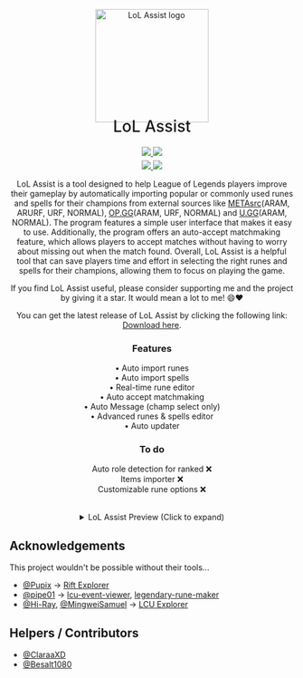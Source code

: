 <p align="center" style="margin-bottom: 0px !important;">
  <img width="200" src="https://user-images.githubusercontent.com/48817307/172007805-112e094e-006f-4048-8027-bd96e1e4b6e2.png" alt="LoL Assist logo" align="center">
</p>
<h1 align="center" style="margin-top: -10px; font-weight: 500;">LoL Assist</h1>

<div align="center">
<a href="https://github.com/Rokuazery/LoL-Assist/stargazers">
  <img src="https://img.shields.io/github/stars/rokuazery/lol-assist?color=yellow&label=Stars&logo=github&style=for-the-badge">
</a>

<a href="https://github.com/Rokuazery/LoL-Assist/network/members">
  <img src="https://img.shields.io/github/forks/rokuazery/lol-assist?color=blue&logo=github&style=for-the-badge">
</a>
<br>

<a href="https://github.com/Rokuazery/LoL-Assist/releases/latest">
  <img style="margin-top: 5px;" src="https://img.shields.io/github/downloads/rokuazery/lol-assist/total?color=violet&style=for-the-badge">
</a>

<a href="https://github.com/Rokuazery/LoL-Assist/blob/master/LICENSE.md">
  <img style="margin-top: 5px;" src="https://img.shields.io/badge/license-GPL--3.0-red?style=for-the-badge&logo=appveyor">
</a>
</div>

<p align="center" styles="word-wrap: break-word;">
LoL Assist is a tool designed to help League of Legends players improve their gameplay by automatically importing popular or commonly used runes and spells for their champions from external sources like <a href="https://www.metasrc.com">METAsrc</a>(ARAM, ARURF, URF, NORMAL), <a href="https://op.gg">OP.GG</a>(ARAM, URF, NORMAL) and <a href="https://u.gg">U.GG</a>(ARAM, NORMAL). The program features a simple user interface that makes it easy to use. Additionally, the program offers an auto-accept matchmaking feature, which allows players to accept matches without having to worry about missing out when the match found. Overall, LoL Assist is a helpful tool that can save players time and effort in selecting the right runes and spells for their champions, allowing them to focus on playing the game.
</p>

<p align="center" styles="word-wrap: break-word;">
If you find LoL Assist useful, please consider supporting me and the project by giving it a star. It would mean a lot to me! 😄❤️
</p>

<div align="center">
You can get the latest release of LoL Assist by clicking the following link: <a href="https://github.com/Rokuazery/LoL-Assist/releases/latest">Download here</a>.
<h3>Features</h3>
<p>
• Auto import runes<br>
• Auto import spells<br>
• Real-time rune editor<br>
• Auto accept matchmaking<br>
• Auto Message (champ select only)<br>
• Advanced runes & spells editor<br>
• Auto updater<br>
</p>
</div>

<div align="center">
<h3>To do</h3>
<p>
Auto role detection for ranked ❌<br>
Items importer ❌<br>
Customizable rune options ❌
</p>
</div>

<div align="center">
  <br/>
  <details>
      <summary>LoL Assist Preview (Click to expand)</summary>
      <br/>
      <p>
            <image width="350" src="https://user-images.githubusercontent.com/48817307/204808403-f5b30f1e-a69e-4671-990f-7680c2326a5e.png"/>
      <image width="350" src="https://user-images.githubusercontent.com/48817307/204808400-d24f1e77-7497-4815-8b22-9201f3f5f756.png"/>
      <image width="350" src="https://user-images.githubusercontent.com/48817307/204808394-a4fe70df-75f7-4695-8081-f00cd6669536.png"/>
      <image width="350" src="https://user-images.githubusercontent.com/48817307/204808397-1c86ee29-093d-42c7-b4e1-63cb89e25dc0.png"/><br/><br/>
      <h5>Advanced Runes & Spells Editor Window<br>(Wonky but it works)<h5/>
      <image width="350" src="https://user-images.githubusercontent.com/48817307/204808387-f4457fb3-d916-4b70-a0e4-9390b65c2460.png"/>
      </p>
  </details>
</div>

## Acknowledgements

This project wouldn't be possible without their tools...

- [@Pupix](https://github.com/Pupix) -> [Rift Explorer](https://github.com/Pupix/rift-explorer)
- [@pipe01](https://github.com/pipe01) -> [lcu-event-viewer](https://github.com/pipe01/lcu-event-viewer), [legendary-rune-maker](https://github.com/pipe01/legendary-rune-maker)
- [@Hi-Ray](https://github.com/Hi-Ray), [@MingweiSamuel](https://github.com/MingweiSamuel) -> [LCU Explorer](https://github.com/HextechDocs/lcu-explorer)

## Helpers / Contributors

- [@ClaraaXD](https://github.com/ClaraaXD)
- [@Besalt1080](https://github.com/BeSalt1080)
